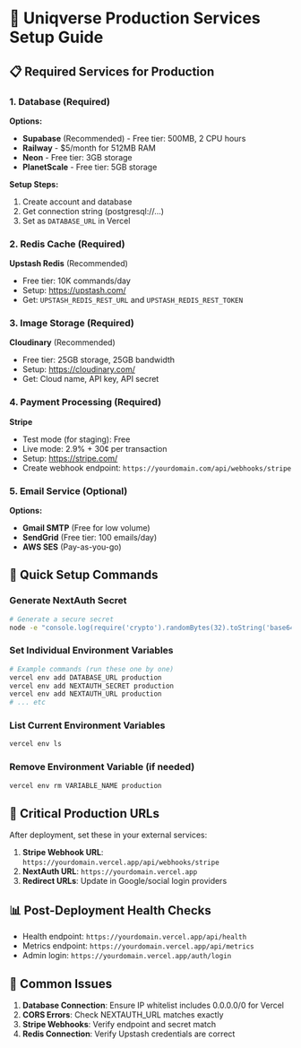 # 🚀 Uniqverse Production Services Setup Guide

## 📋 Required Services for Production

### 1. Database (Required)
**Options:**
- **Supabase** (Recommended) - Free tier: 500MB, 2 CPU hours
- **Railway** - $5/month for 512MB RAM
- **Neon** - Free tier: 3GB storage
- **PlanetScale** - Free tier: 5GB storage

**Setup Steps:**
1. Create account and database
2. Get connection string (postgresql://...)
3. Set as `DATABASE_URL` in Vercel

### 2. Redis Cache (Required)
**Upstash Redis** (Recommended)
- Free tier: 10K commands/day
- Setup: https://upstash.com/
- Get: `UPSTASH_REDIS_REST_URL` and `UPSTASH_REDIS_REST_TOKEN`

### 3. Image Storage (Required)
**Cloudinary** (Recommended)
- Free tier: 25GB storage, 25GB bandwidth
- Setup: https://cloudinary.com/
- Get: Cloud name, API key, API secret

### 4. Payment Processing (Required)
**Stripe**
- Test mode (for staging): Free
- Live mode: 2.9% + 30¢ per transaction
- Setup: https://stripe.com/
- Create webhook endpoint: `https://yourdomain.com/api/webhooks/stripe`

### 5. Email Service (Optional)
**Options:**
- **Gmail SMTP** (Free for low volume)
- **SendGrid** (Free tier: 100 emails/day)
- **AWS SES** (Pay-as-you-go)

## 🔧 Quick Setup Commands

### Generate NextAuth Secret
```bash
# Generate a secure secret
node -e "console.log(require('crypto').randomBytes(32).toString('base64'))"
```

### Set Individual Environment Variables
```bash
# Example commands (run these one by one)
vercel env add DATABASE_URL production
vercel env add NEXTAUTH_SECRET production
vercel env add NEXTAUTH_URL production
# ... etc
```

### List Current Environment Variables
```bash
vercel env ls
```

### Remove Environment Variable (if needed)
```bash
vercel env rm VARIABLE_NAME production
```

## 🎯 Critical Production URLs

After deployment, set these in your external services:

1. **Stripe Webhook URL**: `https://yourdomain.vercel.app/api/webhooks/stripe`
2. **NextAuth URL**: `https://yourdomain.vercel.app`
3. **Redirect URLs**: Update in Google/social login providers

## 📊 Post-Deployment Health Checks

- Health endpoint: `https://yourdomain.vercel.app/api/health`
- Metrics endpoint: `https://yourdomain.vercel.app/api/metrics`
- Admin login: `https://yourdomain.vercel.app/auth/login`

## 🚨 Common Issues

1. **Database Connection**: Ensure IP whitelist includes 0.0.0.0/0 for Vercel
2. **CORS Errors**: Check NEXTAUTH_URL matches exactly
3. **Stripe Webhooks**: Verify endpoint and secret match
4. **Redis Connection**: Verify Upstash credentials are correct
